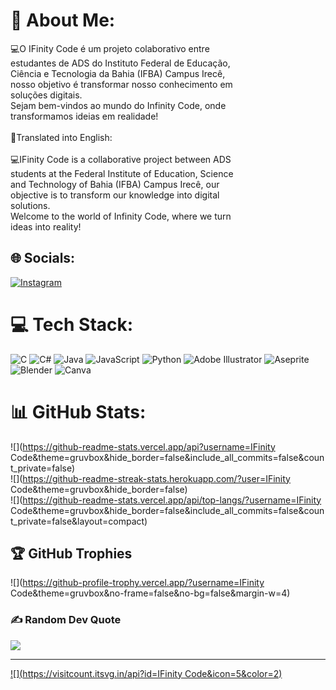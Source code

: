 # 💫 About Me:
💻O IFinity Code é um projeto colaborativo entre<br>estudantes de ADS do Instituto Federal de Educação,<br>Ciência e Tecnologia da Bahia (IFBA) Campus Irecê,<br>nosso objetivo é transformar nosso conhecimento em<br>soluções digitais.<br>Sejam bem-vindos ao mundo do Infinity Code, onde<br>transformamos ideias em realidade!<br><br>📃Translated into English:<br><br>💻IFinity Code is a collaborative project between ADS<br>students at the Federal Institute of Education, Science<br>and Technology of Bahia (IFBA) Campus Irecê, our<br>objective is to transform our knowledge into digital<br>solutions.<br>Welcome to the world of Infinity Code, where we turn<br>ideas into reality!


## 🌐 Socials:
[![Instagram](https://img.shields.io/badge/Instagram-%23E4405F.svg?logo=Instagram&logoColor=white)](https://instagram.com/https://www.instagram.com/if.initycode/) 

# 💻 Tech Stack:
![C](https://img.shields.io/badge/c-%2300599C.svg?style=flat&logo=c&logoColor=white) ![C#](https://img.shields.io/badge/c%23-%23239120.svg?style=flat&logo=c-sharp&logoColor=white) ![Java](https://img.shields.io/badge/java-%23ED8B00.svg?style=flat&logo=openjdk&logoColor=white) ![JavaScript](https://img.shields.io/badge/javascript-%23323330.svg?style=flat&logo=javascript&logoColor=%23F7DF1E) ![Python](https://img.shields.io/badge/python-3670A0?style=flat&logo=python&logoColor=ffdd54) ![Adobe Illustrator](https://img.shields.io/badge/adobe%20illustrator-%23FF9A00.svg?style=flat&logo=adobe%20illustrator&logoColor=white) ![Aseprite](https://img.shields.io/badge/Aseprite-FFFFFF?style=flat&logo=Aseprite&logoColor=#7D929E) ![Blender](https://img.shields.io/badge/blender-%23F5792A.svg?style=flat&logo=blender&logoColor=white) ![Canva](https://img.shields.io/badge/Canva-%2300C4CC.svg?style=flat&logo=Canva&logoColor=white)
# 📊 GitHub Stats:
![](https://github-readme-stats.vercel.app/api?username=IFinity Code&theme=gruvbox&hide_border=false&include_all_commits=false&count_private=false)<br/>
![](https://github-readme-streak-stats.herokuapp.com/?user=IFinity Code&theme=gruvbox&hide_border=false)<br/>
![](https://github-readme-stats.vercel.app/api/top-langs/?username=IFinity Code&theme=gruvbox&hide_border=false&include_all_commits=false&count_private=false&layout=compact)

## 🏆 GitHub Trophies
![](https://github-profile-trophy.vercel.app/?username=IFinity Code&theme=gruvbox&no-frame=false&no-bg=false&margin-w=4)

### ✍️ Random Dev Quote
![](https://quotes-github-readme.vercel.app/api?type=vetical&theme=gruvbox)

---
[![](https://visitcount.itsvg.in/api?id=IFinity Code&icon=5&color=2)](https://visitcount.itsvg.in)

<!-- Proudly created with GPRM ( https://gprm.itsvg.in ) -->